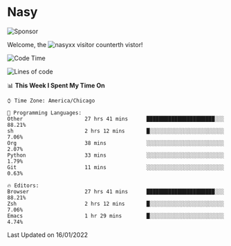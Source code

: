 # Nasy

<!--
<p align="center">
<img height="200" src="https://github-readme-stats.vercel.app/api?username=nasyxx&count_private=true&show_icons=true&theme=dracula&include_all_commits=true"/>
<img height="200" src="https://github-readme-stats.vercel.app/api/top-langs/?username=nasyxx&theme=dracula&hide=html,jupyter+notebook&count_private=true&show_icons=true"/>
</p>

  
----------------
-->

![Sponsor](https://img.shields.io/static/v1.svg?label=Sponsor&message=%E2%9D%A4&logo=GitHub&style=flat&color=pink)
 
Welcome, the ![nasyxx visitor counter](https://count.getloli.com/get/@nasyxx?theme=rule34)th vistor!
 
<!--START_SECTION:waka-->
![Code Time](http://img.shields.io/badge/Code%20Time-1%2C733%20hrs%2016%20mins-blue)

![Lines of code](https://img.shields.io/badge/From%20Hello%20World%20I%27ve%20Written-5%20Million%20lines%20of%20code-blue)

📊 **This Week I Spent My Time On** 

```text
⌚︎ Time Zone: America/Chicago

💬 Programming Languages: 
Other                    27 hrs 41 mins      ██████████████████████░░░   88.21% 
sh                       2 hrs 12 mins       █░░░░░░░░░░░░░░░░░░░░░░░░   7.06% 
Org                      38 mins             ░░░░░░░░░░░░░░░░░░░░░░░░░   2.07% 
Python                   33 mins             ░░░░░░░░░░░░░░░░░░░░░░░░░   1.79% 
Git                      11 mins             ░░░░░░░░░░░░░░░░░░░░░░░░░   0.63%

🔥 Editors: 
Browser                  27 hrs 41 mins      ██████████████████████░░░   88.21% 
Zsh                      2 hrs 12 mins       █░░░░░░░░░░░░░░░░░░░░░░░░   7.06% 
Emacs                    1 hr 29 mins        █░░░░░░░░░░░░░░░░░░░░░░░░   4.74%

```


 Last Updated on 16/01/2022
<!--END_SECTION:waka-->

<!-- ![visitors](https://visitor-badge.laobi.icu/badge?page_id=nasyxx.nasyxx) -->
